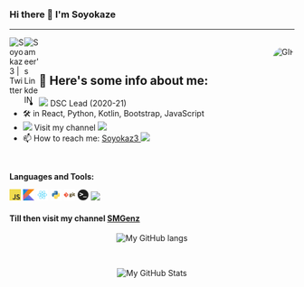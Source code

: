 ### Hi there 👋  I'm  Soyokaze <!--Updating soon--> 
---
<a href="https://twitter.com/Soyokaz3"><img align="left" alt="Soyokaz3 | Twitter" width="26px" src="https://cdn.jsdelivr.net/npm/simple-icons@v3/icons/twitter.svg" /></a>    <a href="https://www.linkedin.com/in/sameer-aka-soyokaze/"><img align="left" alt="Sameer's LinkdeIN" width="26px" src="https://cdn.jsdelivr.net/npm/simple-icons@v3/icons/linkedin.svg" /></a>

<br>

 <img align="right" height="250" style="border-radius:250px" alt="GIF" src="https://raw.githubusercontent.com/soyo-kaze/soyo-kaze/master/pic2.png" />
 <br>
 
 **🧐 Here's some info about me:**
 ---
- <code><img height="14" src="https://developers.google.com/site-assets/images/home/google_developers_logo.png"></code> DSC Lead (2020-21)
- 🛠 in React, Python, Kotlin, Bootstrap, JavaScript
- <code><img height="20" src="https://i.pinimg.com/originals/de/1c/91/de1c91788be0d791135736995109272a.png"></code> Visit my channel <a href="https://www.youtube.com/channel/UCcpucKis7NqCR7cy2Hl2Qpg?sub_confirmation=1"><code><img height="20" src="https://smgenz.me/media/icons/transparentSMG.png"></code></a>
- 📫 How to reach me: [Soyokaz3 <code><img height="14" src="https://3.bp.blogspot.com/-NxouMmz2bOY/T8_ac97cesI/AAAAAAAAGg0/e3vY1_bdnbE/s320/Twitter+logo+2012.png"></code>](https://twitter.com/Soyokaz3) 

<br>

**Languages and Tools:**  

<span><code><img height="20" src="https://raw.githubusercontent.com/github/explore/80688e429a7d4ef2fca1e82350fe8e3517d3494d/topics/javascript/javascript.png"></code>
<code><img height="20" src="https://raw.githubusercontent.com/github/explore/80688e429a7d4ef2fca1e82350fe8e3517d3494d/topics/kotlin/kotlin.png"></code>
<code><img height="20" src="https://raw.githubusercontent.com/github/explore/80688e429a7d4ef2fca1e82350fe8e3517d3494d/topics/react/react.png"></code>
<code><img height="20" src="https://raw.githubusercontent.com/github/explore/80688e429a7d4ef2fca1e82350fe8e3517d3494d/topics/python/python.png"></code>
<code><img height="20" src="https://raw.githubusercontent.com/github/explore/80688e429a7d4ef2fca1e82350fe8e3517d3494d/topics/git/git.png"></code>
<code><img height="20" src="https://raw.githubusercontent.com/github/explore/80688e429a7d4ef2fca1e82350fe8e3517d3494d/topics/terminal/terminal.png"></code> <code><img height="20" src="https://seeklogo.com/images/V/visual-studio-code-logo-284BC24C39-seeklogo.com.png"></code></span>
<br>

#### Till then visit my channel [SMGenz](https://www.youtube.com/c/SMGenz?sub_confirmation=1)<br>



<p align="center">
  <img src="https://github-readme-stats.vercel.app/api/top-langs/?username=soyo-kaze&layout=compact" alt="My GitHub langs">
</p>
<br>

<p align="center">  
  <img src="https://github-readme-stats.vercel.app/api/?username=soyo-kaze&show_icons=true" alt="My GitHub Stats">  
</p>
<!--
**soyo-kaze/soyo-kaze** is a ✨ _special_ ✨ repository because its `README.md` (this file) appears on your GitHub profile.

Here are some ideas to get you started:

- 🔭 I’m currently working on ...
- 🌱 I’m currently learning ...
- 👯 I’m looking to collaborate on ...
- 🤔 I’m looking for help with ...
- 💬 Ask me about ...
- 📫 How to reach me: ...
- 😄 Pronouns: ...
- ⚡ Fun fact: ...
-->
